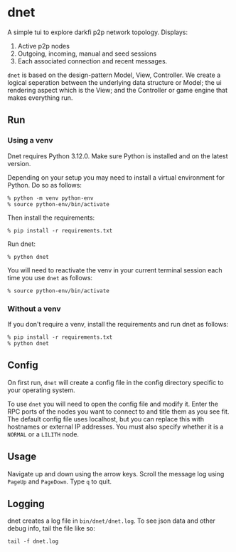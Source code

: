 # dnet

A simple tui to explore darkfi p2p network topology. Displays:

1. Active p2p nodes
2. Outgoing, incoming, manual and seed sessions
3. Each associated connection and recent messages.

`dnet` is based on the design-pattern Model, View, Controller. We create
a logical seperation between the underlying data structure or Model;
the ui rendering aspect which is the View; and the Controller or game
engine that makes everything run.

## Run

### Using a venv

Dnet requires Python 3.12.0. Make sure Python is installed and on the
latest version.

Depending on your setup you may need to install a virtual environment
for Python. Do so as follows:

```shell
% python -m venv python-env
% source python-env/bin/activate
```

Then install the requirements:

```shell
% pip install -r requirements.txt
```

Run dnet:

```shell
% python dnet
```

You will need to reactivate the venv in your current terminal session
each time you use `dnet` as follows:

```shell
% source python-env/bin/activate
```

### Without a venv

If you don't require a venv, install the requirements and run dnet as follows:

```shell
% pip install -r requirements.txt
% python dnet
```

## Config

On first run, `dnet` will create a config file in the config directory
specific to your operating system.

To use `dnet` you will need to open the config file and modify it. Enter
the RPC ports of the nodes you want to connect to and title them as you
see fit. The default config file uses localhost, but you can replace
this with hostnames or external IP addresses. You must also specify
whether it is a `NORMAL` or a `LILITH` node.

## Usage

Navigate up and down using the arrow keys. Scroll the message log using
`PageUp` and `PageDown`. Type `q` to quit.

## Logging

dnet creates a log file in `bin/dnet/dnet.log`. To see json data and
other debug info, tail the file like so:

```shell
tail -f dnet.log
```
